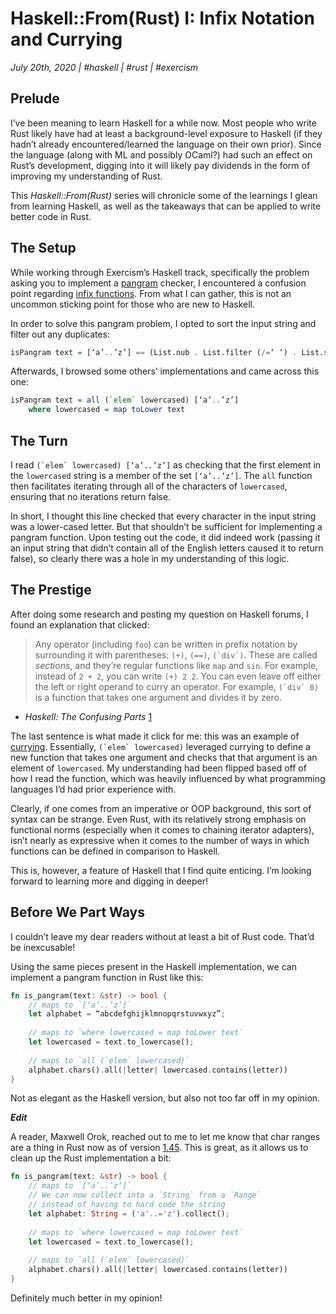 # Haskell::From(Rust) I: Infix Notation and Currying
_July 20th, 2020 | #haskell | #rust | #exercism_

## Prelude

I’ve been meaning to learn Haskell for a while now. Most people who write Rust likely have had at least a background-level exposure to Haskell (if they hadn’t already encountered/learned the language on their own prior). Since the language (along with ML and possibly OCaml?) had such an effect on Rust’s development, digging into it will likely pay dividends in the form of improving my understanding of Rust. 

This _Haskell::From(Rust)_ series will chronicle some of the learnings I glean from learning Haskell, as well as the takeaways that can be applied to write better code in Rust. 

## The Setup

While working through Exercism’s Haskell track, specifically the problem asking you to implement a [pangram](https://en.wikipedia.org/wiki/Pangram) checker, I encountered a confusion point regarding [infix functions](https://wuciawe.github.io/functional%20programming/haskell/2016/07/03/infix-functions-in-haskell.html). From what I can gather, this is not an uncommon sticking point for those who are new to Haskell.

In order to solve this pangram problem, I opted to sort the input string and filter out any duplicates: 

```haskell
isPangram text = [‘a’..’z’] == (List.nub . List.filter (/=‘ ‘) . List.sort $ text)
```

Afterwards, I browsed some others’ implementations and came across this one:

```haskell
isPangram text = all (`elem` lowercased) [‘a’..’z’]
	where lowercased = map toLower text
```

## The Turn

I read ``(`elem` lowercased) [‘a’..’z’]`` as checking that the first element in the `lowercased` string is a member of the set `[‘a’..’z’]`. The `all` function then facilitates iterating through all of the characters of `lowercased`, ensuring that no iterations return false. 

In short, I thought this line checked that every character in the input string was a lower-cased letter. But that shouldn’t be sufficient for implementing a pangram function. Upon testing out the code, it did indeed work (passing it an input string that didn’t contain all of the English letters caused it to return false), so clearly there was a hole in my understanding of this logic. 

## The Prestige

After doing some research and posting my question on Haskell forums, I found an explanation that clicked:

> Any operator (including `foo`) can be written in prefix notation by surrounding it with parentheses: `(+)`, `(==)`, ``(`div`)``. These are called _sections_, and they’re regular functions like `map` and `sin`. For example, instead of `2 + 2`, you can write `(+) 2 2`. You can even leave off either the left or right operand to curry an operator. For example, ``(`div` 0)`` is a function that takes one argument and divides it by zero.

- _Haskell: The Confusing Parts_ [1](http://echo.rsmw.net/n00bfaq.html)

The last sentence is what made it click for me: this was an example of [currying](https://en.wikipedia.org/wiki/Currying). Essentially, ``(`elem` lowercased)`` leveraged currying to define a new function that takes one argument and checks that that argument is an element of `lowercased`. My understanding had been flipped based off of how I read the function, which was heavily influenced by what programming languages I’d had prior experience with. 

Clearly, if one comes from an imperative or OOP background, this sort of syntax can be strange. Even Rust, with its relatively strong emphasis on functional norms (especially when it comes to chaining iterator adapters), isn’t nearly as expressive when it comes to the number of ways in which functions can be defined in comparison to Haskell. 

This is, however, a feature of Haskell that I find quite enticing. I’m looking forward to learning more and digging in deeper! 

## Before We Part Ways

I couldn’t leave my dear readers without at least a bit of Rust code. That’d be inexcusable! 

Using the same pieces present in the Haskell implementation, we can implement a pangram function in Rust like this:

```rust
fn is_pangram(text: &str) -> bool {
	// maps to `[‘a’..’z’]`
    let alphabet = “abcdefghijklmnopqrstuvwxyz”;
    
    // maps to `where lowercased = map toLower text`
    let lowercased = text.to_lowercase();
    
    // maps to `all (`elem` lowercased)`
    alphabet.chars().all(|letter| lowercased.contains(letter))
}
```

Not as elegant as the Haskell version, but also not too far off in my opinion. 

**_Edit_**

A reader, Maxwell Orok, reached out to me to let me know that char ranges are a thing in Rust now as of version [1.45](https://blog.rust-lang.org/2020/07/16/Rust-1.45.0.html). This is great, as it allows us to clean up the Rust implementation a bit:

```rust
fn is_pangram(text: &str) -> bool {
    // maps to `[‘a’..’z’]`
    // We can now collect into a `String` from a `Range`
    // instead of having to hard code the string
    let alphabet: String = ('a'..='z').collect();
    
    // maps to `where lowercased = map toLower text`
    let lowercased = text.to_lowercase();
    
    // maps to `all (`elem` lowercased)`
    alphabet.chars().all(|letter| lowercased.contains(letter))
}
```

Definitely much better in my opinion!
